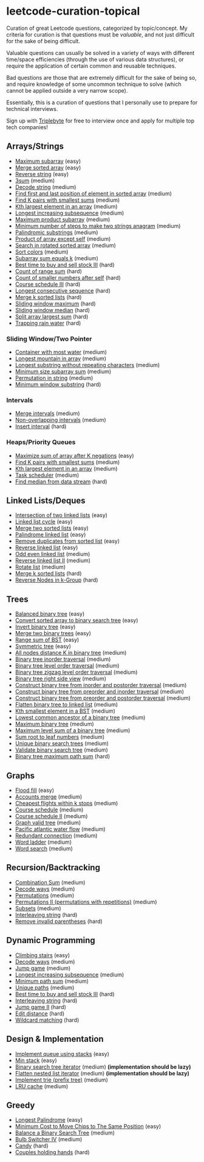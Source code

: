 # leetcode-curation-topical
Curation of great Leetcode questions, categorized by topic/concept.
My criteria for curation is that questions must be *valuable*, and not just difficult for the sake of being difficult.

Valuable questions can usually be solved in a variety of ways with different time/space efficiencies (through the use of various data structures), or require the application of certain common and reusable techniques.

Bad questions are those that are extremely difficult for the sake of being so, and require knowledge of some uncommon technique to solve (which cannot be applied outside a very narrow scope).

Essentially, this is a curation of questions that I personally use to prepare for technical interviews.

Sign up with [Triplebyte](https://triplebyte.com/iv/axLndCI/cp) for free to interview once and apply for multiple top tech companies!

## Arrays/Strings
* [Maximum subarray](https://leetcode.com/problems/maximum-subarray/) (easy)
* [Merge sorted array](https://leetcode.com/problems/merge-sorted-array) (easy)
* [Reverse string](https://leetcode.com/problems/reverse-string/) (easy)
* [3sum](https://leetcode.com/problems/3sum/) (medium)
* [Decode string](https://leetcode.com/problems/decode-string/) (medium)
* [Find first and last position of element in sorted array](https://leetcode.com/problems/find-first-and-last-position-of-element-in-sorted-array/) (medium)
* [Find K pairs with smallest sums](https://leetcode.com/problems/find-k-pairs-with-smallest-sums/) (medium)
* [Kth largest element in an array](https://leetcode.com/problems/kth-largest-element-in-an-array/) (medium)
* [Longest increasing subsequence](https://leetcode.com/problems/longest-increasing-subsequence/) (medium)
* [Maximum product subarray](https://leetcode.com/problems/maximum-product-subarray/) (medium)
* [Minimum number of steps to make two strings anagram](https://leetcode.com/problems/minimum-number-of-steps-to-make-two-strings-anagram/) (medium)
* [Palindromic substrings](https://leetcode.com/problems/palindromic-substrings/) (medium)
* [Product of array except self](https://leetcode.com/problems/product-of-array-except-self/) (medium)
* [Search in rotated sorted array](https://leetcode.com/problems/search-in-rotated-sorted-array/) (medium)
* [Sort colors](https://leetcode.com/problems/sort-colors/) (medium)
* [Subarray sum equals k](https://leetcode.com/problems/subarray-sum-equals-k/) (medium)
* [Best time to buy and sell stock III](https://leetcode.com/problems/best-time-to-buy-and-sell-stock-iii/) (hard)
* [Count of range sum](https://leetcode.com/problems/count-of-range-sum/) (hard)
* [Count of smaller numbers after self](https://leetcode.com/problems/count-of-smaller-numbers-after-self/) (hard)
* [Course schedule III](https://leetcode.com/problems/course-schedule-iii/) (hard)
* [Longest consecutive sequence](https://leetcode.com/problems/longest-consecutive-sequence/) (hard)
* [Merge k sorted lists](https://leetcode.com/problems/merge-k-sorted-lists) (hard)
* [Sliding window maximum](https://leetcode.com/problems/sliding-window-maximum/) (hard)
* [Sliding window median](https://leetcode.com/problems/sliding-window-median/) (hard)
* [Split array largest sum](https://leetcode.com/problems/split-array-largest-sum/) (hard)
* [Trapping rain water](https://leetcode.com/problems/trapping-rain-water/) (hard)
### Sliding Window/Two Pointer
* [Container with most water](https://leetcode.com/problems/container-with-most-water/) (medium)
* [Longest mountain in array](https://leetcode.com/problems/longest-mountain-in-array/) (medium)
* [Longest substring without repeating characters](https://leetcode.com/problems/longest-substring-without-repeating-characters/) (medium)
* [Minimum size subarray sum](https://leetcode.com/problems/minimum-size-subarray-sum/) (medium)
* [Permutation in string](https://leetcode.com/problems/permutation-in-string/) (medium)
* [Minimum window substring](https://leetcode.com/problems/minimum-window-substring/) (hard)
### Intervals
* [Merge intervals](https://leetcode.com/problems/merge-intervals) (medium)
* [Non-overlapping intervals](https://leetcode.com/problems/non-overlapping-intervals/) (medium)
* [Insert interval](https://leetcode.com/problems/insert-interval/) (hard)
### Heaps/Priority Queues
* [Maximize sum of array after K negations](https://leetcode.com/problems/maximize-sum-of-array-after-k-negations/) (easy)
* [Find K pairs with smallest sums](https://leetcode.com/problems/find-k-pairs-with-smallest-sums/) (medium)
* [Kth largest element in an array](https://leetcode.com/problems/kth-largest-element-in-an-array/) (medium)
* [Task scheduler](https://leetcode.com/problems/task-scheduler/) (medium)
* [Find median from data stream](https://leetcode.com/problems/find-median-from-data-stream/) (hard)
## Linked Lists/Deques
* [Intersection of two linked lists](https://leetcode.com/problems/intersection-of-two-linked-lists/) (easy)
* [Linked list cycle](https://leetcode.com/problems/linked-list-cycle) (easy)
* [Merge two sorted lists](https://leetcode.com/problems/merge-two-sorted-lists) (easy)
* [Palindrome linked list](https://leetcode.com/problems/palindrome-linked-list/) (easy)
* [Remove duplicates from sorted list](https://leetcode.com/problems/remove-duplicates-from-sorted-list/) (easy)
* [Reverse linked list](https://leetcode.com/problems/reverse-linked-list/) (easy)
* [Odd even linked list](https://leetcode.com/problems/odd-even-linked-list/) (medium)
* [Reverse linked list II](https://leetcode.com/problems/reverse-linked-list-ii/) (medium)
* [Rotate list](https://leetcode.com/problems/rotate-list/) (medium)
* [Merge k sorted lists](https://leetcode.com/problems/merge-k-sorted-lists/) (hard)
* [Reverse Nodes in k-Group](https://leetcode.com/problems/reverse-nodes-in-k-group/) (hard)
## Trees
* [Balanced binary tree](https://leetcode.com/problems/balanced-binary-tree/) (easy)
* [Convert sorted array to binary search tree](https://leetcode.com/problems/convert-sorted-array-to-binary-search-tree/) (easy)
* [Invert binary tree](https://leetcode.com/problems/invert-binary-tree/) (easy)
* [Merge two binary trees](https://leetcode.com/problems/merge-two-binary-trees/) (easy)
* [Range sum of BST](https://leetcode.com/problems/range-sum-of-bst/) (easy)
* [Symmetric tree](https://leetcode.com/problems/symmetric-tree/) (easy)
* [All nodes distance K in binary tree](https://leetcode.com/problems/all-nodes-distance-k-in-binary-tree/) (medium)
* [Binary tree inorder traversal](https://leetcode.com/problems/binary-tree-inorder-traversal/) (medium)
* [Binary tree level order traversal](https://leetcode.com/problems/binary-tree-level-order-traversal/) (medium)
* [Binary tree zigzag level order traversal](https://leetcode.com/problems/binary-tree-zigzag-level-order-traversal/) (medium)
* [Binary tree right side view](https://leetcode.com/problems/binary-tree-right-side-view/) (medium)
* [Construct binary tree from inorder and postorder traversal](https://leetcode.com/problems/construct-binary-tree-from-inorder-and-postorder-traversal/) (medium)
* [Construct binary tree from preorder and inorder traversal](https://leetcode.com/problems/construct-binary-tree-from-preorder-and-inorder-traversal) (medium)
* [Construct binary tree from preorder and postorder traversal](https://leetcode.com/problems/construct-binary-tree-from-preorder-and-postorder-traversal) (medium)
* [Flatten binary tree to linked list](https://leetcode.com/problems/flatten-binary-tree-to-linked-list/) (medium)
* [Kth smallest element in a BST](https://leetcode.com/problems/kth-smallest-element-in-a-bst/) (medium)
* [Lowest common ancestor of a binary tree](https://leetcode.com/problems/lowest-common-ancestor-of-a-binary-tree/) (medium)
* [Maximum binary tree](https://leetcode.com/problems/maximum-binary-tree/) (medium)
* [Maximum level sum of a binary tree](https://leetcode.com/problems/maximum-level-sum-of-a-binary-tree/) (medium)
* [Sum root to leaf numbers](https://leetcode.com/problems/sum-root-to-leaf-numbers/) (medium)
* [Unique binary search trees](https://leetcode.com/problems/unique-binary-search-trees/) (medium)
* [Validate binary search tree](https://leetcode.com/problems/validate-binary-search-tree/) (medium)
* [Binary tree maximum path sum](https://leetcode.com/problems/binary-tree-maximum-path-sum/) (hard)
## Graphs
* [Flood fill](https://leetcode.com/problems/flood-fill/) (easy)
* [Accounts merge](https://leetcode.com/problems/accounts-merge) (medium)
* [Cheapest flights within k stops](https://leetcode.com/problems/cheapest-flights-within-k-stops/) (medium)
* [Course schedule](https://leetcode.com/problems/course-schedule/) (medium)
* [Course schedule II](https://leetcode.com/problems/course-schedule-ii/) (medium)
* [Graph valid tree](https://leetcode.com/problems/graph-valid-tree/) (medium)
* [Pacific atlantic water flow](https://leetcode.com/problems/pacific-atlantic-water-flow/) (medium)
* [Redundant connection](https://leetcode.com/problems/redundant-connection) (medium)
* [Word ladder](https://leetcode.com/problems/word-ladder/) (medium)
* [Word search](https://leetcode.com/problems/word-search/) (medium)
## Recursion/Backtracking
* [Combination Sum](https://leetcode.com/problems/combination-sum/) (medium)
* [Decode ways](https://leetcode.com/problems/decode-ways/) (medium)
* [Permutations](https://leetcode.com/problems/permutations/) (medium)
* [Permutations II (permutations with repetitions)](https://leetcode.com/problems/permutations-ii/) (medium)
* [Subsets](https://leetcode.com/problems/subsets/) (medium)
* [Interleaving string](https://leetcode.com/problems/interleaving-string/) (hard)
* [Remove invalid parentheses](https://leetcode.com/problems/remove-invalid-parentheses/) (hard)
## Dynamic Programming
* [Climbing stairs](https://leetcode.com/problems/climbing-stairs/) (easy)
* [Decode ways](https://leetcode.com/problems/decode-ways/) (medium)
* [Jump game](https://leetcode.com/problems/jump-game/) (medium)
* [Longest increasing subsequence](https://leetcode.com/problems/longest-increasing-subsequence/) (medium)
* [Minimum path sum](https://leetcode.com/problems/minimum-path-sum/) (medium)
* [Unique paths](https://leetcode.com/problems/unique-paths/) (medium)
* [Best time to buy and sell stock III](https://leetcode.com/problems/best-time-to-buy-and-sell-stock-iii/) (hard)
* [Interleaving string](https://leetcode.com/problems/interleaving-string/) (hard)
* [Jump game II](https://leetcode.com/problems/jump-game-ii) (hard)
* [Edit distance](https://leetcode.com/problems/edit-distance/) (hard)
* [Wildcard matching](https://leetcode.com/problems/wildcard-matching/) (hard)
## Design & Implementation
* [Implement queue using stacks](https://leetcode.com/problems/implement-queue-using-stacks/) (easy)
* [Min stack](https://leetcode.com/problems/min-stack/) (easy)
* [Binary search tree iterator](https://leetcode.com/problems/binary-search-tree-iterator/) (medium) **(implementation should be lazy)**
* [Flatten nested list iterator](https://leetcode.com/problems/flatten-nested-list-iterator/) (medium) **(implementation should be lazy)**
* [Implement trie (prefix tree)](https://leetcode.com/problems/implement-trie-prefix-tree/) (medium)
* [LRU cache](https://leetcode.com/problems/lru-cache) (medium)
## Greedy
* [Longest Palindrome](https://leetcode.com/problems/longest-palindrome/) (easy)
* [Minimum Cost to Move Chips to The Same Position](https://leetcode.com/problems/minimum-cost-to-move-chips-to-the-same-position/) (easy)
* [Balance a Binary Search Tree](https://leetcode.com/problems/balance-a-binary-search-tree/) (medium)
* [Bulb Switcher IV](https://leetcode.com/problems/bulb-switcher-iv/) (medium)
* [Candy](https://leetcode.com/problems/candy/) (hard) 
* [Couples holding hands](https://leetcode.com/problems/couples-holding-hands/) (hard)
